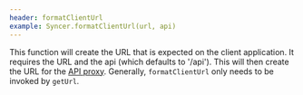 ```yaml
---
header: formatClientUrl
example: Syncer.formatClientUrl(url, api)
---
```


This function will create the URL that is expected on the client application. It requires the URL and the api (which defaults to '/api').  This will then create the URL for the [API proxy](/api-proxy).  Generally, `formatClientUrl` only needs to be invoked by `getUrl`.

